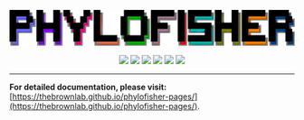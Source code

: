![PhyloFisher](images/TREE-PF-LOGO-WOtree.png)

<html>
<!-- Badges -->
<div align="center">
    <!-- Citation Badge -->
    <a href="https://journals.plos.org/plosbiology/article?id=10.1371/journal.pbio.3001365"><img src="https://img.shields.io/badge/dynamic/json?color=blue&label=Citations&query=times_cited&url=https%3A%2F%2Fmetrics-api.dimensions.ai%2Fdoi%2F10.1371%2Fjournal.pbio.3001365&style=flat-square" /></a>
    <!-- Link to GitHub Badge -->
    <a href="https://github.com/TheBrownLab/PhyloFisher"><img src="https://img.shields.io/badge/-GitHub-455149?logo=github&logoColor=white&link&style=flat-square" /></a>
    <!-- Install with Conda Badge -->
    <a href="https://anaconda.org/bioconda/phylofisher"><img src="https://anaconda.org/bioconda/phylofisher/badges/installer/conda.svg" /></a>
    <!-- Conda Downloads Badge -->
    <a href="https://anaconda.org/bioconda/phylofisher"><img src="https://anaconda.org/bioconda/phylofisher/badges/downloads.svg" /></a>
    <!-- Conda Latest Release Badge -->
    <a href="https://anaconda.org/bioconda/phylofisher"><img src="https://anaconda.org/bioconda/phylofisher/badges/latest_release_date.svg" /></a>
    <!-- License Badge -->
    <a href="https://opensource.org/licenses/MIT"><img src="https://anaconda.org/bioconda/phylofisher/badges/license.svg" /></a>
</div>
</html>

---

**For detailed documentation, please visit:** [https://thebrownlab.github.io/phylofisher-pages/](https://thebrownlab.github.io/phylofisher-pages/).